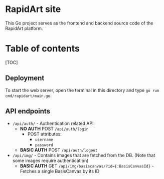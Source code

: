 # RapidArt site
This Go project serves as the frontend and backend source code of the RapidArt platform.

# Table of contents

[TOC]

## Deployment
To start the web server, open the terminal in this directory and type `go run cmd/rapidart/main.go`. 


## API endpoints
* `/api/auth/` - Authentication related API
  * **NO AUTH** POST `/api/auth/login`
    * POST attributes:
      * `username`
      * `password`
  * **BASIC AUTH** POST `/api/auth/logout`
* `/api/img/` - Contains images that are fetched from the DB. (Note that some images require authentication)
  * **BASIC AUTH** GET `/api/img/basiscanvas/?id={:BasisCanvasId}` - Fetches a single BasisCanvas by its ID